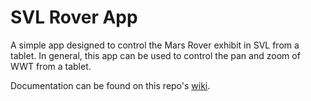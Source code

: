 # SVL Rover App

A simple app designed to control the Mars Rover exhibit in SVL from a tablet.  In general, this app can be used to control the pan and zoom of WWT from a tablet. 

Documentation can be found on this repo's [wiki](https://github.com/ageller/SVL_RoverApp/wiki).
